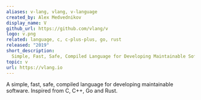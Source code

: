 ```yaml
---
aliases: v-lang, vlang, v-language
created_by: Alex Medvednikov
display_name: V
github_url: https://github.com/vlang/v
logo: v.png
related: language, c, c-plus-plus, go, rust
released: "2019"
short_description:
  Simple, Fast, Safe, Compiled Language for Developing Maintainable Software.
topic: v
url: https://vlang.io
---
```


A simple, fast, safe, compiled language for developing maintainable software.
Inspired from C, C++, Go and Rust.
